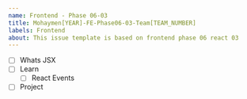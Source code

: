 ```yaml
---
name: Frontend - Phase 06-03
title: Mohaymen[YEAR]-FE-Phase06-03-Team[TEAM_NUMBER]
labels: Frontend
about: This issue template is based on frontend phase 06 react 03
---
```


-   [ ] Whats JSX
-   [ ] Learn
  -   [ ] React Events
- [ ] Project
